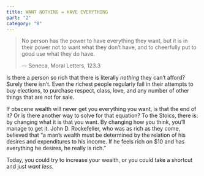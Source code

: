 ```yaml
---
title: WANT NOTHING = HAVE EVERYTHING
part: "2"
category: "8"
---
```


> No person has the power to have everything they want, but it is in their power not to want what they don’t have, and to cheerfully put to good use what they do have.
>
> — Seneca, Moral Letters, 123.3

Is there a person so rich that there is literally _nothing_ they can’t afford? Surely there isn’t. Even the richest people regularly fail in their attempts to buy elections, to purchase respect, class, love, and any number of other things that are not for sale.

If obscene wealth will never get you everything you want, is that the end of it? Or is there another way to solve for that equation? To the Stoics, there is: by changing what it is that you want. By changing how you think, you’ll manage to get it. John D. Rockefeller, who was as rich as they come, believed that “a man’s wealth must be determined by the relation of his desires and expenditures to his income. If he feels rich on $10 and has everything he desires, he really is rich.”

Today, you could try to increase your wealth, or you could take a shortcut and just _want less_.
